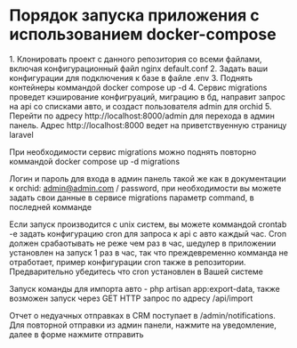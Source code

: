 # Порядок запуска приложения с использованием docker-compose

<div>
1. Клонировать проект с данного репозитория со всеми файлами, включая конфигурационный файл nginx default.conf
2. Задать ваши конфигурации для подключения к базе в файле .env
3. Поднять контейнеры коммандой docker compose up -d
4. Сервис migrations проведет кэширование конфигруаций, миграцию в бд, направит запрос на api со списками авто, и создаст пользователя admin для orchid
5. Перейти по адресу http://localhost:8000/admin для перехода в админ панель. Адрес http://localhost:8000 ведет на приветствуенную страницу laravel
<div>

При необходимости сервис migrations можно поднять повторно коммандой docker compose up -d migrations

Логин и пароль для входа в админ панель такой же как в документации к orchid: admin@admin.com / password, при необходимости вы можете задать свои данные в сервисе migrations параметр command, в последней комманде

Если запуск производится с unix систем, вы можете коммандой crontab -e задать конфигурацию cron для запроса к api с авто каждый час. Cron должен срабаотывать не реже чем раз в час, шедулер в приложении установлен на запуск 1 раз в час, так что преждевременно комманда не отработает, пример конфигурации cron также в репозитории. Предварительно убедитесь что cron установлен в Вашей системе

Запуск команды для импорта авто - php artisan app:export-data, также возможен запуск через GET HTTP запрос по адресу /api/import

Отчет о недуачных отправках в CRM поступает в /admin/notifications. Для повторной отправки из админ панели, нажмите на уведомление, далее в форме нажмите отправить
